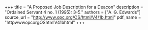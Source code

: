 +++
title = "A Proposed Job Description for a Deacon"
description = "Ordained Servant 4 no. 1 (1995): 3-5."
authors = ["A. G. Edwards"]
source_url = "http://www.opc.org/OS/html/V4/1b.html"
pdf_name = "httpwwwopcorgOShtmlV41bhtml"
+++
